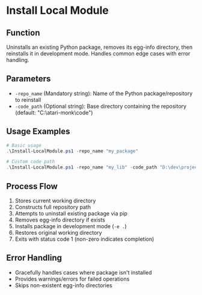 # Install Local Module

## Function
Uninstalls an existing Python package, removes its egg-info directory, then reinstalls it in development mode. Handles common edge cases with error handling.

## Parameters
- `-repo_name` (Mandatory string): Name of the Python package/repository to reinstall
- `-code_path` (Optional string): Base directory containing the repository (default: "C:\atari-monk\code")

## Usage Examples
```powershell
# Basic usage
.\Install-LocalModule.ps1 -repo_name "my_package"

# Custom code path
.\Install-LocalModule.ps1 -repo_name "my_lib" -code_path "D:\dev\projects"
```

## Process Flow
1. Stores current working directory
2. Constructs full repository path
3. Attempts to uninstall existing package via pip
4. Removes egg-info directory if exists
5. Installs package in development mode (`-e .`)
6. Restores original working directory
7. Exits with status code 1 (non-zero indicates completion)

## Error Handling
- Gracefully handles cases where package isn't installed
- Provides warnings/errors for failed operations
- Skips non-existent egg-info directories